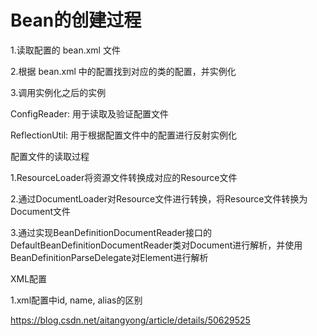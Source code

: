 # Bean的创建过程

1.读取配置的 bean.xml 文件

2.根据 bean.xml 中的配置找到对应的类的配置，并实例化

3.调用实例化之后的实例

ConfigReader: 用于读取及验证配置文件

ReflectionUtil: 用于根据配置文件中的配置进行反射实例化

配置文件的读取过程

1.ResourceLoader将资源文件转换成对应的Resource文件

2.通过DocumentLoader对Resource文件进行转换，将Resource文件转换为Document文件

3.通过实现BeanDefinitionDocumentReader接口的DefaultBeanDefinitionDocumentReader类对Document进行解析，并使用BeanDefinitionParseDelegate对Element进行解析

XML配置

1.xml配置中id, name, alias的区别

https://blog.csdn.net/aitangyong/article/details/50629525
